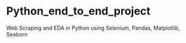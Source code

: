# Python_end_to_end_project
Web Scraping and EDA in Python using Selenium, Pandas, Matplotlib, Seaborn
